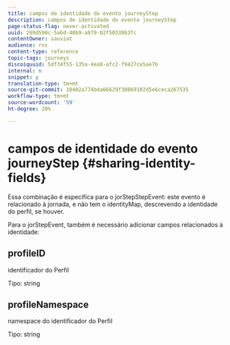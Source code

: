 ```yaml
---
title: campos de identidade do evento journeyStep
description: campos de identidade do evento journeyStep
page-status-flag: never-activated
uuid: 269d590c-5a6d-40b9-a879-02f5033863fc
contentOwner: sauviat
audience: rns
content-type: reference
topic-tags: journeys
discoiquuid: 5df34f55-135a-4ea8-afc2-f9427ce5ae7b
internal: n
snippet: y
translation-type: tm+mt
source-git-commit: 10402a774bda66629f30869102d5e6ceca267535
workflow-type: tm+mt
source-wordcount: '59'
ht-degree: 20%

---
```



# campos de identidade do evento journeyStep {#sharing-identity-fields}

Essa combinação é específica para o jorStepStepEvent: este evento é relacionado à jornada, e não tem o identityMap, descrevendo a identidade do perfil, se houver.

Para o jorStepEvent, também é necessário adicionar campos relacionados à identidade:

## profileID

identificador do Perfil

Tipo: string

## profileNamespace

namespace do identificador do Perfil

Tipo: string